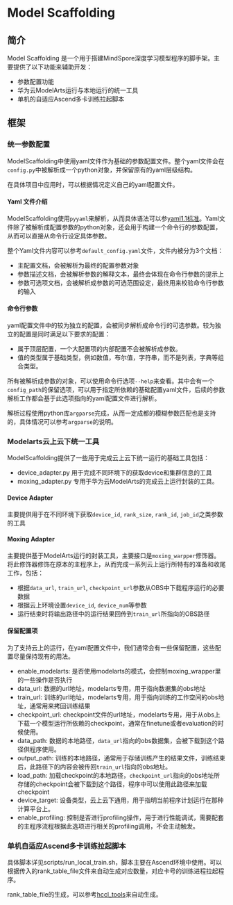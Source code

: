 # Model Scaffolding

## 简介

Model Scaffolding 是一个用于搭建MindSpore深度学习模型程序的脚手架。主要提供了以下功能来辅助开发：

- 参数配置功能
- 华为云ModelArts运行与本地运行的统一工具
- 单机的自适应Ascend多卡训练拉起脚本

## 框架

### 统一参数配置

ModelScaffolding中使用yaml文件作为基础的参数配置文件。整个yaml文件会在`config.py`中被解析成一个python对象，并保留原有的yaml层级结构。

在具体项目中应用时，可以根据情况定义自己的yaml配置文件。

#### Yaml 文件介绍

ModelScaffolding使用`pyyaml`来解析，从而具体语法可以参[yaml1.1标准](http://yaml.org/spec/1.1/)。Yaml文件除了被解析成配置参数的python对象，还会用于构建一个命令行的参数配置，从而可以直接从命令行设定具体参数。

整个Yaml文件内容可以参考`default_config.yaml`文件，文件内被分为3个文档：

- 主配置文档，会被解析为最终的配置参数对象
- 参数描述文档，会被解析参数的解释文本，最终会体现在命令行参数的提示上
- 参数可选项文档，会被解析成参数的可选范围设定，最终用来校验命令行参数的输入

#### 命令行参数

yaml配置文件中的较为独立的配置，会被同步解析成命令行的可选参数。较为独立的配置是同时满足以下要求的配置：

- 属于顶层配置，一个大配置项的内部配置不会被解析成参数。
- 值的类型属于基础类型，例如数值，布尔值，字符串，而不是列表，字典等组合类型。

所有被解析成参数的对象，可以使用命令行选项`--help`来查看。其中会有一个`config_path`的保留选项，可以用于指定所依赖的基础配置yaml文件，后续的参数解析工作都会基于此选项指向的yaml配置文件进行解析。

解析过程使用python库`argparse`完成，从而一定成都的模糊参数匹配也是支持的，具体情况可以参考`argparse`的说明。

### Modelarts云上云下统一工具

ModelScaffolding提供了一些用于完成云上云下统一运行的基础工具包括：

- device_adapter.py 用于完成不同环境下的获取device和集群信息的工具
- moxing_adapter.py 专用于华为云ModelArts的完成云上运行封装的工具。

#### Device Adapter

主要提供用于在不同环境下获取`device_id`, `rank_size`, `rank_id`, `job_id`之类参数的工具

#### Moxing Adapter

主要提供基于ModelArts运行的封装工具，主要接口是`moxing_warpper`修饰器。将此修饰器修饰在原本的主程序上，从而完成一系列云上运行所特有的准备和收尾工作，包括：

- 根据`data_url`, `train_url`, `checkpoint_url`参数从OBS中下载程序运行的必要数据
- 根据云上环境设置`device_id`, `device_num`等参数
- 运行结束时将输出路径中的运行结果回传到`train_url`所指向的OBS路径

#### 保留配置项

为了支持云上的运行，在yaml配置文件中，我们通常会有一些保留配置，这些配置尽量保持现有的用法。

- enable_modelarts: 是否使用modelarts的模式，会控制moxing_wrapper里的一些操作是否执行
- data_url: 数据的url地址，modelarts专用，用于指向数据集的obs地址
- train_url: 训练的url地址，modelarts专用，用于指向训练的工作空间的obs地址，通常用来拷回训练结果
- checkpoint_url: checkpoint文件的url地址，modelarts专用，用于从obs上下载一个模型运行所依赖的checkpoint，通常在finetune或者evaluation的时候使用。
- data_path: 数据的本地路径，`data_url`指向的obs数据集，会被下载到这个路径供程序使用。
- output_path: 训练的本地路径，通常用于存储训练产生的结果文件，训练结束后，此路径下的内容会被传回`train_url`指向的obs地址。
- load_path: 加载checkpoint的本地路径，`checkpoint_url`指向的obs地址所存储的checkpoint会被下载到这个路径，程序中可以使用此路径来加载checkpoint
- device_target: 设备类型，云上云下通用，用于指明当前程序计划运行在那种计算平台上。
- enable_profiling: 控制是否进行profiling操作，用于进行性能调试，需要配套的主程序流程根据此选项进行相关的profiling调用，不会主动触发。

### 单机自适应Ascend多卡训练拉起脚本

具体脚本详见scripts/run_local_train.sh，脚本主要在Ascend环境中使用。可以根据传入的rank_table_file文件来自动生成对应数量，对应卡号的训练进程拉起程序。

rank_table_file的生成，可以参考[hccl_tools](../hccl_tools)来自动生成。

